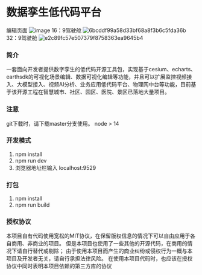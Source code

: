 # 数据孪生低代码平台
编辑页面
![image](https://github.com/skyinfor/FX-GUI-LowCode/assets/62418900/e6803280-74ba-4b63-9cd6-05b95ad20ef0)
16：9驾驶舱
![6bcddf99a58d33bf68a8f3b6c5fda36b](https://github.com/skyinfor/FX-GUI-LowCode/assets/62418900/64bb459f-df12-4732-b2cb-0b9dc0dafdf1)
32：9驾驶舱
![e2c89fc57e507379f8758363ea9645b4](https://github.com/skyinfor/FX-GUI-LowCode/assets/62418900/7980cba5-f026-459a-bd64-1118832b19d9)


### 简介
一套面向开发者提供数字孪生的低代码开源工具包，实现基于cesium、echarts、earthsdk的可视化场景编辑、数据可视化编辑等功能，并且可以扩展监控视频接入、大模型接入、视频AI分析、业务应用低代码平台、物理网中台等功能，目前基于该开源工程在智慧城市、社区、园区、医院、景区已落地大量项目。

### 注意
git下载时，请下载master分支使用。
node > 14
### 开发模式

1. npm install
2. npm run dev
3. 浏览器地址栏输入 localhost:9529

### 打包

1. npm install
2. npm run build

### 授权协议

本项目自有代码使用宽松的MIT协议，在保留版权信息的情况下可以自由应用于各自商用、非商业的项目。 但是本项目也使用了一些其他的开源代码，在商用的情况下请自行替代或剔除； 由于使用本项目而产生的商业纠纷或侵权行为一概与本项目及开发者无关，请自行承担法律风险。 在使用本项目代码时，也应该在授权协议中同时表明本项目依赖的第三方库的协议
